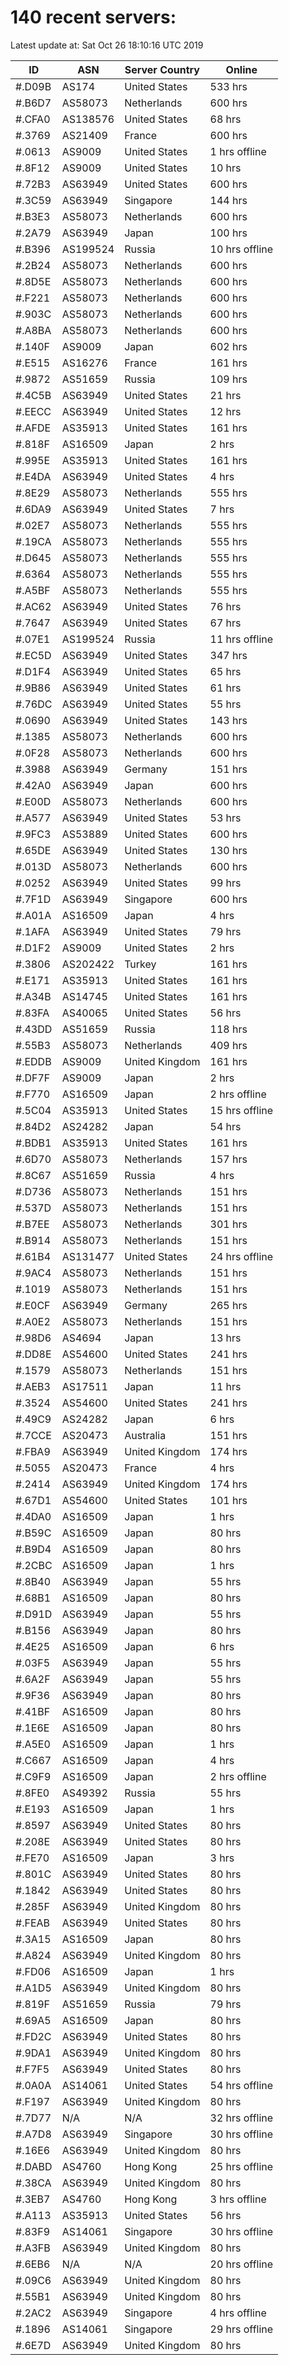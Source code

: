 # 140 recent servers:

Latest update at: Sat Oct 26 18:10:16 UTC 2019

| ID | ASN | Server Country | Online |
| -- | --- | -------------- | ------ |
| #.D09B | AS174 | United States | 533 hrs |
| #.B6D7 | AS58073 | Netherlands | 600 hrs |
| #.CFA0 | AS138576 | United States | 68 hrs |
| #.3769 | AS21409 | France | 600 hrs |
| #.0613 | AS9009 | United States | 1 hrs offline |
| #.8F12 | AS9009 | United States | 10 hrs |
| #.72B3 | AS63949 | United States | 600 hrs |
| #.3C59 | AS63949 | Singapore | 144 hrs |
| #.B3E3 | AS58073 | Netherlands | 600 hrs |
| #.2A79 | AS63949 | Japan | 100 hrs |
| #.B396 | AS199524 | Russia | 10 hrs offline |
| #.2B24 | AS58073 | Netherlands | 600 hrs |
| #.8D5E | AS58073 | Netherlands | 600 hrs |
| #.F221 | AS58073 | Netherlands | 600 hrs |
| #.903C | AS58073 | Netherlands | 600 hrs |
| #.A8BA | AS58073 | Netherlands | 600 hrs |
| #.140F | AS9009 | Japan | 602 hrs |
| #.E515 | AS16276 | France | 161 hrs |
| #.9872 | AS51659 | Russia | 109 hrs |
| #.4C5B | AS63949 | United States | 21 hrs |
| #.EECC | AS63949 | United States | 12 hrs |
| #.AFDE | AS35913 | United States | 161 hrs |
| #.818F | AS16509 | Japan | 2 hrs |
| #.995E | AS35913 | United States | 161 hrs |
| #.E4DA | AS63949 | United States | 4 hrs |
| #.8E29 | AS58073 | Netherlands | 555 hrs |
| #.6DA9 | AS63949 | United States | 7 hrs |
| #.02E7 | AS58073 | Netherlands | 555 hrs |
| #.19CA | AS58073 | Netherlands | 555 hrs |
| #.D645 | AS58073 | Netherlands | 555 hrs |
| #.6364 | AS58073 | Netherlands | 555 hrs |
| #.A5BF | AS58073 | Netherlands | 555 hrs |
| #.AC62 | AS63949 | United States | 76 hrs |
| #.7647 | AS63949 | United States | 67 hrs |
| #.07E1 | AS199524 | Russia | 11 hrs offline |
| #.EC5D | AS63949 | United States | 347 hrs |
| #.D1F4 | AS63949 | United States | 65 hrs |
| #.9B86 | AS63949 | United States | 61 hrs |
| #.76DC | AS63949 | United States | 55 hrs |
| #.0690 | AS63949 | United States | 143 hrs |
| #.1385 | AS58073 | Netherlands | 600 hrs |
| #.0F28 | AS58073 | Netherlands | 600 hrs |
| #.3988 | AS63949 | Germany | 151 hrs |
| #.42A0 | AS63949 | Japan | 600 hrs |
| #.E00D | AS58073 | Netherlands | 600 hrs |
| #.A577 | AS63949 | United States | 53 hrs |
| #.9FC3 | AS53889 | United States | 600 hrs |
| #.65DE | AS63949 | United States | 130 hrs |
| #.013D | AS58073 | Netherlands | 600 hrs |
| #.0252 | AS63949 | United States | 99 hrs |
| #.7F1D | AS63949 | Singapore | 600 hrs |
| #.A01A | AS16509 | Japan | 4 hrs |
| #.1AFA | AS63949 | United States | 79 hrs |
| #.D1F2 | AS9009 | United States | 2 hrs |
| #.3806 | AS202422 | Turkey | 161 hrs |
| #.E171 | AS35913 | United States | 161 hrs |
| #.A34B | AS14745 | United States | 161 hrs |
| #.83FA | AS40065 | United States | 56 hrs |
| #.43DD | AS51659 | Russia | 118 hrs |
| #.55B3 | AS58073 | Netherlands | 409 hrs |
| #.EDDB | AS9009 | United Kingdom | 161 hrs |
| #.DF7F | AS9009 | Japan | 2 hrs |
| #.F770 | AS16509 | Japan | 2 hrs offline |
| #.5C04 | AS35913 | United States | 15 hrs offline |
| #.84D2 | AS24282 | Japan | 54 hrs |
| #.BDB1 | AS35913 | United States | 161 hrs |
| #.6D70 | AS58073 | Netherlands | 157 hrs |
| #.8C67 | AS51659 | Russia | 4 hrs |
| #.D736 | AS58073 | Netherlands | 151 hrs |
| #.537D | AS58073 | Netherlands | 151 hrs |
| #.B7EE | AS58073 | Netherlands | 301 hrs |
| #.B914 | AS58073 | Netherlands | 151 hrs |
| #.61B4 | AS131477 | United States | 24 hrs offline |
| #.9AC4 | AS58073 | Netherlands | 151 hrs |
| #.1019 | AS58073 | Netherlands | 151 hrs |
| #.E0CF | AS63949 | Germany | 265 hrs |
| #.A0E2 | AS58073 | Netherlands | 151 hrs |
| #.98D6 | AS4694 | Japan | 13 hrs |
| #.DD8E | AS54600 | United States | 241 hrs |
| #.1579 | AS58073 | Netherlands | 151 hrs |
| #.AEB3 | AS17511 | Japan | 11 hrs |
| #.3524 | AS54600 | United States | 241 hrs |
| #.49C9 | AS24282 | Japan | 6 hrs |
| #.7CCE | AS20473 | Australia | 151 hrs |
| #.FBA9 | AS63949 | United Kingdom | 174 hrs |
| #.5055 | AS20473 | France | 4 hrs |
| #.2414 | AS63949 | United Kingdom | 174 hrs |
| #.67D1 | AS54600 | United States | 101 hrs |
| #.4DA0 | AS16509 | Japan | 1 hrs |
| #.B59C | AS16509 | Japan | 80 hrs |
| #.B9D4 | AS16509 | Japan | 80 hrs |
| #.2CBC | AS16509 | Japan | 1 hrs |
| #.8B40 | AS63949 | Japan | 55 hrs |
| #.68B1 | AS16509 | Japan | 80 hrs |
| #.D91D | AS63949 | Japan | 55 hrs |
| #.B156 | AS63949 | Japan | 80 hrs |
| #.4E25 | AS16509 | Japan | 6 hrs |
| #.03F5 | AS63949 | Japan | 55 hrs |
| #.6A2F | AS63949 | Japan | 55 hrs |
| #.9F36 | AS63949 | Japan | 80 hrs |
| #.41BF | AS16509 | Japan | 80 hrs |
| #.1E6E | AS16509 | Japan | 80 hrs |
| #.A5E0 | AS16509 | Japan | 1 hrs |
| #.C667 | AS16509 | Japan | 4 hrs |
| #.C9F9 | AS16509 | Japan | 2 hrs offline |
| #.8FE0 | AS49392 | Russia | 55 hrs |
| #.E193 | AS16509 | Japan | 1 hrs |
| #.8597 | AS63949 | United States | 80 hrs |
| #.208E | AS63949 | United States | 80 hrs |
| #.FE70 | AS16509 | Japan | 3 hrs |
| #.801C | AS63949 | United States | 80 hrs |
| #.1842 | AS63949 | United States | 80 hrs |
| #.285F | AS63949 | United Kingdom | 80 hrs |
| #.FEAB | AS63949 | United States | 80 hrs |
| #.3A15 | AS16509 | Japan | 80 hrs |
| #.A824 | AS63949 | United Kingdom | 80 hrs |
| #.FD06 | AS16509 | Japan | 1 hrs |
| #.A1D5 | AS63949 | United Kingdom | 80 hrs |
| #.819F | AS51659 | Russia | 79 hrs |
| #.69A5 | AS16509 | Japan | 80 hrs |
| #.FD2C | AS63949 | United States | 80 hrs |
| #.9DA1 | AS63949 | United Kingdom | 80 hrs |
| #.F7F5 | AS63949 | United States | 80 hrs |
| #.0A0A | AS14061 | United States | 54 hrs offline |
| #.F197 | AS63949 | United Kingdom | 80 hrs |
| #.7D77 | N/A | N/A | 32 hrs offline |
| #.A7D8 | AS63949 | Singapore | 30 hrs offline |
| #.16E6 | AS63949 | United Kingdom | 80 hrs |
| #.DABD | AS4760 | Hong Kong | 25 hrs offline |
| #.38CA | AS63949 | United Kingdom | 80 hrs |
| #.3EB7 | AS4760 | Hong Kong | 3 hrs offline |
| #.A113 | AS35913 | United States | 56 hrs |
| #.83F9 | AS14061 | Singapore | 30 hrs offline |
| #.A3FB | AS63949 | United Kingdom | 80 hrs |
| #.6EB6 | N/A | N/A | 20 hrs offline |
| #.09C6 | AS63949 | United Kingdom | 80 hrs |
| #.55B1 | AS63949 | United Kingdom | 80 hrs |
| #.2AC2 | AS63949 | Singapore | 4 hrs offline |
| #.1896 | AS14061 | Singapore | 29 hrs offline |
| #.6E7D | AS63949 | United Kingdom | 80 hrs |

